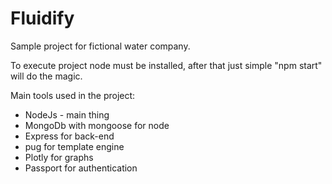 # Fluidify
Sample project for fictional water company.


To execute project node must be installed, after that just simple "npm start" will do the magic.

Main tools used in the project:
* NodeJs - main thing
* MongoDb with mongoose for node
* Express for back-end
* pug for template engine
* Plotly for graphs
* Passport for authentication




